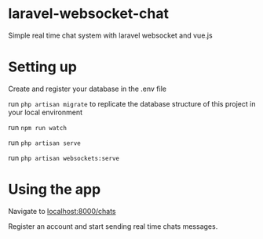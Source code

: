 # laravel-websocket-chat
Simple real time chat system with laravel websocket and vue.js

# Setting up

Create and register your database in the .env file

run `php artisan migrate` to replicate the database structure of this project in your local environment

run `npm run watch`

run `php artisan serve`

run `php artisan websockets:serve`

# Using the app
Navigate to [localhost:8000/chats](http://localhost:8000/chats)

Register an account and start sending real time chats messages.
